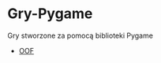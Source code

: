 # Gry-Pygame
Gry stworzone za pomocą biblioteki Pygame
* [OOF](https://github.com/goblon17/Gry-Pygame/tree/main/oof)
